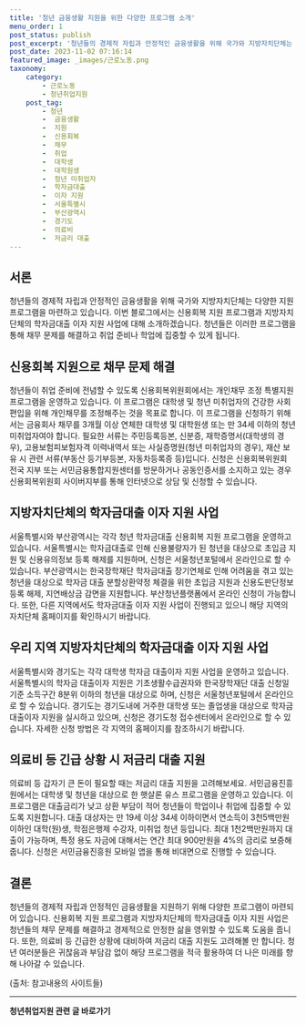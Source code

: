 ```yaml
---
title: '청년 금융생활 지원을 위한 다양한 프로그램 소개'
menu_order: 1
post_status: publish
post_excerpt: '청년들의 경제적 자립과 안정적인 금융생활을 위해 국가와 지방자치단체는 다양한 지원 프로그램을 마련하고 있습니다. 이번 블로그에서는 신용회복 지원 프로그램과 지방자치단체의 학자금대출 이자 지원 사업에 대해 소개하겠습니다. 청년들은 이러한 프로그램을 통해 채무 문제를 해결하고 취업 준비나 학업에 집중할 수 있게 됩니다.'
post_date: 2023-11-02 07:16:14
featured_image: _images/근로노동.png
taxonomy:
    category:
        - 근로노동
        - 청년취업지원
    post_tag:
        - 청년
        -  금융생활
        -  지원
        -  신용회복
        -  채무
        -  취업
        -  대학생
        -  대학원생
        -  청년 미취업자
        -  학자금대출
        -  이자 지원
        -  서울특별시
        -  부산광역시
        -  경기도
        -  의료비
        -  저금리 대출
---
```



## 서론
청년들의 경제적 자립과 안정적인 금융생활을 위해 국가와 지방자치단체는 다양한 지원 프로그램을 마련하고 있습니다. 이번 블로그에서는 신용회복 지원 프로그램과 지방자치단체의 학자금대출 이자 지원 사업에 대해 소개하겠습니다. 청년들은 이러한 프로그램을 통해 채무 문제를 해결하고 취업 준비나 학업에 집중할 수 있게 됩니다.

## 신용회복 지원으로 채무 문제 해결
청년들이 취업 준비에 전념할 수 있도록 신용회복위원회에서는 개인채무 조정 특별지원 프로그램을 운영하고 있습니다. 이 프로그램은 대학생 및 청년 미취업자의 건강한 사회 편입을 위해 개인채무를 조정해주는 것을 목표로 합니다. 이 프로그램을 신청하기 위해서는 금융회사 채무를 3개월 이상 연체한 대학생 및 대학원생 또는 만 34세 이하의 청년 미취업자여야 합니다. 필요한 서류는 주민등록등본, 신분증, 재학증명서(대학생의 경우), 고용보험피보험자격 이력내역서 또는 사실증명원(청년 미취업자의 경우), 재산 보유 시 관련 서류(부동산 등기부등본, 자동차등록증 등)입니다. 신청은 신용회복위원회 전국 지부 또는 서민금융통합지원센터를 방문하거나 공동인증서를 소지하고 있는 경우 신용회복위원회 사이버지부를 통해 인터넷으로 상담 및 신청할 수 있습니다.

## 지방자치단체의 학자금대출 이자 지원 사업
서울특별시와 부산광역시는 각각 청년 학자금대출 신용회복 지원 프로그램을 운영하고 있습니다. 서울특별시는 학자금대출로 인해 신용불량자가 된 청년을 대상으로 초입금 지원 및 신용유의정보 등록 해제를 지원하며, 신청은 서울청년포털에서 온라인으로 할 수 있습니다. 부산광역시는 한국장학재단 학자금대출 장기연체로 인해 어려움을 겪고 있는 청년을 대상으로 학자금 대출 분할상환약정 체결을 위한 초입금 지원과 신용도판단정보 등록 해제, 지연배상금 감면을 지원합니다. 부산청년플랫폼에서 온라인 신청이 가능합니다. 또한, 다른 지역에서도 학자금대출 이자 지원 사업이 진행되고 있으니 해당 지역의 자치단체 홈페이지를 확인하시기 바랍니다.

## 우리 지역 지방자치단체의 학자금대출 이자 지원 사업
서울특별시와 경기도는 각각 대학생 학자금 대출이자 지원 사업을 운영하고 있습니다. 서울특별시의 학자금 대출이자 지원은 기초생활수급권자와 한국장학재단 대출 신청일 기준 소득구간 8분위 이하의 청년을 대상으로 하며, 신청은 서울청년포털에서 온라인으로 할 수 있습니다. 경기도는 경기도내에 거주한 대학생 또는 졸업생을 대상으로 학자금 대출이자 지원을 실시하고 있으며, 신청은 경기도청 접수센터에서 온라인으로 할 수 있습니다. 자세한 신청 방법은 각 지역의 홈페이지를 참조하시기 바랍니다.

## 의료비 등 긴급 상황 시 저금리 대출 지원
의료비 등 갑자기 큰 돈이 필요할 때는 저금리 대출 지원을 고려해보세요. 서민금융진흥원에서는 대학생 및 청년을 대상으로 한 햇살론 유스 프로그램을 운영하고 있습니다. 이 프로그램은 대출금리가 낮고 상환 부담이 적어 청년들이 학업이나 취업에 집중할 수 있도록 지원합니다. 대출 대상자는 만 19세 이상 34세 이하이면서 연소득이 3천5백만원 이하인 대학(원)생, 학점은행제 수강자, 미취업 청년 등입니다. 최대 1천2백만원까지 대출이 가능하며, 특정 용도 자금에 대해서는 연간 최대 900만원을 4%의 금리로 보증해줍니다. 신청은 서민금융진흥원 모바일 앱을 통해 비대면으로 진행할 수 있습니다.

## 결론
청년들의 경제적 자립과 안정적인 금융생활을 지원하기 위해 다양한 프로그램이 마련되어 있습니다. 신용회복 지원 프로그램과 지방자치단체의 학자금대출 이자 지원 사업은 청년들의 채무 문제를 해결하고 경제적으로 안정한 삶을 영위할 수 있도록 도움을 줍니다. 또한, 의료비 등 긴급한 상황에 대비하여 저금리 대출 지원도 고려해볼 만 합니다. 청년 여러분들은 귀찮음과 부담감 없이 해당 프로그램을 적극 활용하여 더 나은 미래를 향해 나아갈 수 있습니다.

(출처: 참고내용의 사이트들)
<!-- wp:separator -->
<hr class="wp-block-separator has-alpha-channel-opacity"/>
<!-- /wp:separator -->

<!-- wp:group {"backgroundColor":"base","layout":{"type":"constrained"}} -->
<div class="wp-block-group has-base-background-color has-background"><!-- wp:paragraph {"align":"center","fontSize":"medium"} -->
<p class="has-text-align-center has-large-font-size"><strong>청년취업지원 관련 글 바로가기</strong></p>
<!-- /wp:paragraph -->


<!-- wp:latest-posts
{"categories":[{"id":12739,"count":19,"description":"","link":"https://uknowlaw.com/category/%ec%b2%ad%eb%85%84%ec%b7%a8%ec%97%85%ec%a7%80%ec%9b%90/","name":"청년취업지원","slug":"청년취업지원","taxonomy":"category","parent":0,"meta":[],"_links":{"self":[{"href":"https://uknowlaw.com/wp-json/wp/v2/categories/12739"}],"collection":[{"href":"https://uknowlaw.com/wp-json/wp/v2/categories"}],"about":[{"href":"https://uknowlaw.com/wp-json/wp/v2/taxonomies/category"}],"wp:post_type":[{"href":"https://uknowlaw.com/wp-json/wp/v2/posts?categories=12739"}],"curies":[{"name":"wp","href":"https://api.w.org/{rel}","templated":true}]}}],"postsToShow":100,"excerptLength":28,"postLayout":"grid","columns":2,"featuredImageAlign":"left","featuredImageSizeSlug":"large","fontSize":"small"} /--></div>
<!-- /wp:group -->